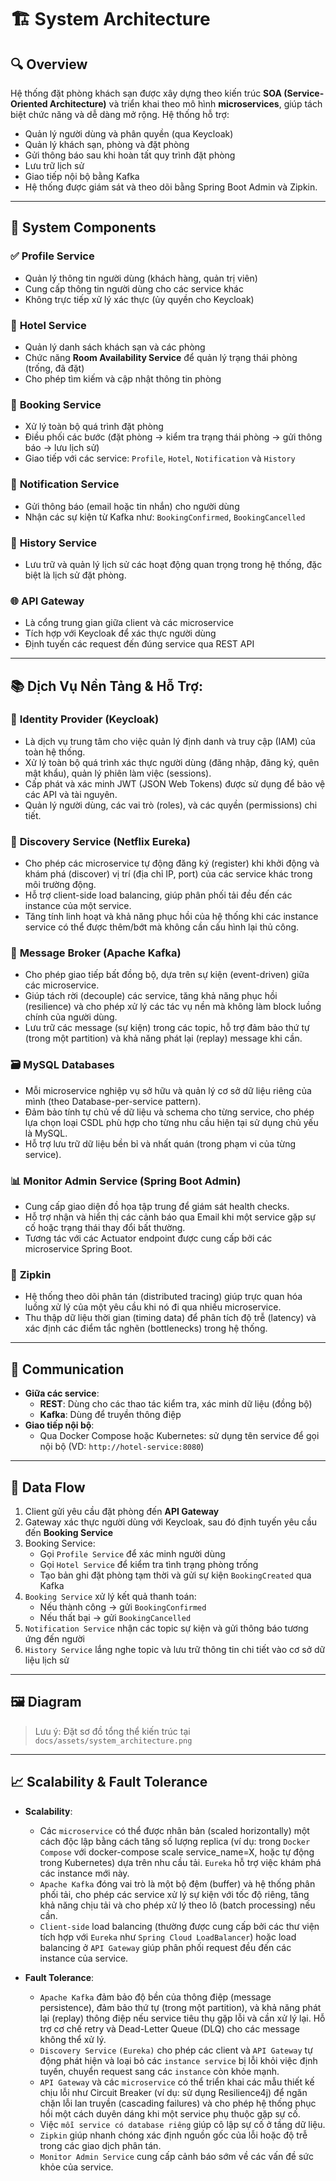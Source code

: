 # 🏗 System Architecture

## 🔍 Overview

Hệ thống đặt phòng khách sạn được xây dựng theo kiến trúc **SOA (Service-Oriented Architecture)** và triển khai theo mô hình **microservices**, giúp tách biệt chức năng và dễ dàng mở rộng. Hệ thống hỗ trợ:
- Quản lý người dùng và phân quyền (qua Keycloak)
- Quản lý khách sạn, phòng và đặt phòng
- Gửi thông báo sau khi hoàn tất quy trình đặt phòng
- Lưu trữ lịch sử 
- Giao tiếp nội bộ bằng Kafka 
- Hệ thống được giám sát và theo dõi bằng Spring Boot Admin và Zipkin.
---

## 🧩 System Components

### ✅ **Profile Service**
- Quản lý thông tin người dùng (khách hàng, quản trị viên)
- Cung cấp thông tin người dùng cho các service khác
- Không trực tiếp xử lý xác thực (ủy quyền cho Keycloak)

### 🏨 **Hotel Service**
- Quản lý danh sách khách sạn và các phòng
- Chức năng **Room Availability Service** để quản lý trạng thái phòng (trống, đã đặt)
- Cho phép tìm kiếm và cập nhật thông tin phòng

### 📆 **Booking Service**
- Xử lý toàn bộ quá trình đặt phòng
- Điều phối các bước  (đặt phòng → kiểm tra trạng thái phòng → gửi thông báo → lưu lịch sử)
- Giao tiếp với các service: `Profile`, `Hotel`, `Notification` và `History`

### 📢 **Notification Service**
- Gửi thông báo (email hoặc tin nhắn) cho người dùng
- Nhận các sự kiện từ Kafka như: `BookingConfirmed`, `BookingCancelled`

### 📜 **History Service**
- Lưu trữ và quản lý lịch sử các hoạt động quan trọng trong hệ thống, đặc biệt là lịch sử đặt phòng.


### 🌐 **API Gateway**
- Là cổng trung gian giữa client và các microservice
- Tích hợp với Keycloak để xác thực người dùng
- Định tuyến các request đến đúng service qua REST API



---
## 📚 Dịch Vụ Nền Tảng & Hỗ Trợ:
### 🔑 **Identity Provider (Keycloak)**
- Là dịch vụ trung tâm cho việc quản lý định danh và truy cập (IAM) của toàn hệ thống.
- Xử lý toàn bộ quá trình xác thực người dùng (đăng nhập, đăng ký, quên mật khẩu), quản lý phiên làm việc (sessions).
- Cấp phát và xác minh JWT (JSON Web Tokens) được sử dụng để bảo vệ các API và tài nguyên.
- Quản lý người dùng, các vai trò (roles), và các quyền (permissions) chi tiết.

### 🔄 **Discovery Service (Netflix Eureka)**
- Cho phép các microservice tự động đăng ký (register) khi khởi động và khám phá (discover) vị trí (địa chỉ IP, port) của các service khác trong môi trường động.
- Hỗ trợ client-side load balancing, giúp phân phối tải đều đến các instance của một service.
- Tăng tính linh hoạt và khả năng phục hồi của hệ thống khi các instance service có thể được thêm/bớt mà không cần cấu hình lại thủ công.
### 📨 **Message Broker (Apache Kafka)**
- Cho phép giao tiếp bất đồng bộ, dựa trên sự kiện (event-driven) giữa các microservice.
- Giúp tách rời (decouple) các service, tăng khả năng phục hồi (resilience) và cho phép xử lý các tác vụ nền mà không làm block luồng chính của người dùng.
- Lưu trữ các message (sự kiện) trong các topic, hỗ trợ đảm bảo thứ tự (trong một partition) và khả năng phát lại (replay) message khi cần.
### 🗃️ **MySQL Databases**
- Mỗi microservice nghiệp vụ sở hữu và quản lý cơ sở dữ liệu riêng của mình (theo Database-per-service pattern).
- Đảm bảo tính tự chủ về dữ liệu và schema cho từng service, cho phép lựa chọn loại CSDL phù hợp cho từng nhu cầu hiện tại sử dụng chủ yếu là MySQL.
- Hỗ trợ lưu trữ dữ liệu bền bỉ và nhất quán (trong phạm vi của từng service).
### 📊 **Monitor Admin Service (Spring Boot Admin)**
- Cung cấp giao diện đồ họa tập trung để giám sát health checks.
- Hỗ trợ nhận và hiển thị các cảnh báo qua Email khi một service gặp sự cố hoặc trạng thái thay đổi bất thường.
- Tương tác với các Actuator endpoint được cung cấp bởi các microservice Spring Boot.

### 📜 **Zipkin**
- Hệ thống theo dõi phân tán (distributed tracing) giúp trực quan hóa luồng xử lý của một yêu cầu khi nó đi qua nhiều microservice.
- Thu thập dữ liệu thời gian (timing data) để phân tích độ trễ (latency) và xác định các điểm tắc nghẽn (bottlenecks) trong hệ thống.

---
## 🔗 Communication

- **Giữa các service**:
    - **REST**: Dùng cho các thao tác kiểm tra, xác minh dữ liệu (đồng bộ)
    - **Kafka**: Dùng để truyền thông điệp 
- **Giao tiếp nội bộ**:
    - Qua Docker Compose hoặc Kubernetes: sử dụng tên service để gọi nội bộ (VD: `http://hotel-service:8080`)

---

## 🔄 Data Flow

1. Client gửi yêu cầu đặt phòng đến **API Gateway**
2. Gateway xác thực người dùng với Keycloak, sau đó định tuyến yêu cầu đến **Booking Service**
3. Booking Service:
    - Gọi `Profile Service` để xác minh người dùng
    - Gọi `Hotel Service` để kiểm tra tình trạng phòng trống
    - Tạo bản ghi đặt phòng tạm thời và gửi sự kiện `BookingCreated` qua Kafka
4. `Booking Service` xử lý kết quả thanh toán:
    - Nếu thành công → gửi `BookingConfirmed`
    - Nếu thất bại → gửi `BookingCancelled`
5. `Notification Service` nhận các topic sự kiện và gửi thông báo tương ứng đến người
6. `History Service` lắng nghe topic và lưu trữ thông tin chi tiết vào cơ sở dữ liệu lịch sử

---

## 🖼 Diagram

> Lưu ý: Đặt sơ đồ tổng thể kiến trúc tại `docs/assets/system_architecture.png`

---

## 📈 Scalability & Fault Tolerance

- **Scalability**:
  - Các `microservice` có thể được nhân bản (scaled horizontally) một cách độc lập bằng cách tăng số lượng replica (ví dụ: trong `Docker Compose` với docker-compose scale service_name=X, hoặc tự động trong Kubernetes) dựa trên nhu cầu tải. `Eureka` hỗ trợ việc khám phá các instance mới này.
  - `Apache Kafka` đóng vai trò là một bộ đệm (buffer) và hệ thống phân phối tải, cho phép các service xử lý sự kiện với tốc độ riêng, tăng khả năng chịu tải và cho phép xử lý theo lô (batch processing) nếu cần.
  - `Client-side` load balancing (thường được cung cấp bởi các thư viện tích hợp với `Eureka` như `Spring Cloud LoadBalancer`) hoặc load balancing ở `API Gateway` giúp phân phối request đều đến các instance của service.

- **Fault Tolerance**:
  - `Apache Kafka` đảm bảo độ bền của thông điệp (message persistence), đảm bảo thứ tự (trong một partition), và khả năng phát lại (replay) thông điệp nếu service tiêu thụ gặp lỗi và cần xử lý lại. Hỗ trợ cơ chế retry và Dead-Letter Queue (DLQ) cho các message không thể xử lý.
  - `Discovery Service` `(Eureka)` cho phép các client và `API Gateway` tự động phát hiện và loại bỏ các `instance service` bị lỗi khỏi việc định tuyến, chuyển request sang các `instance` còn khỏe mạnh.
  - `API Gateway` và các `microservice` có thể triển khai các mẫu thiết kế chịu lỗi như Circuit Breaker (ví dụ: sử dụng Resilience4j) để ngăn chặn lỗi lan truyền (cascading failures) và cho phép hệ thống phục hồi một cách duyên dáng khi một service phụ thuộc gặp sự cố.
  - Việc `mỗi service có database riêng` giúp cô lập sự cố ở tầng dữ liệu.
  - `Zipkin` giúp nhanh chóng xác định nguồn gốc của lỗi hoặc độ trễ trong các giao dịch phân tán.
  - `Monitor Admin Service` cung cấp cảnh báo sớm về các vấn đề sức khỏe của service.

